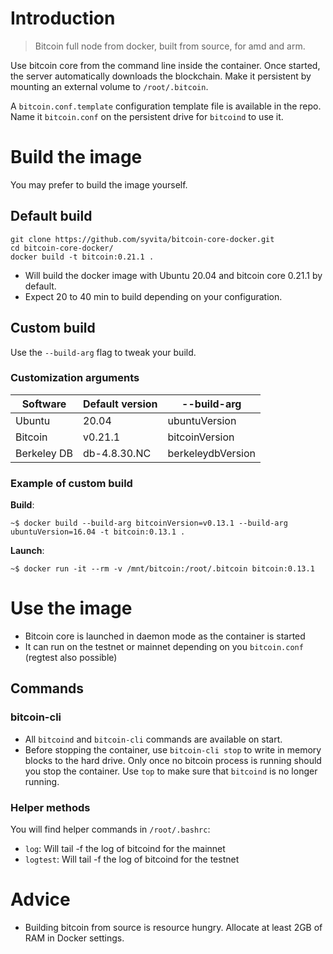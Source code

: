 # Introduction

> Bitcoin full node from docker, built from source, for amd and arm.

Use bitcoin core from the command line inside the container. Once started, the server automatically downloads the blockchain. Make it persistent by mounting an external volume to `/root/.bitcoin`.

A `bitcoin.conf.template` configuration template file is available in the repo. Name it `bitcoin.conf` on the persistent drive for `bitcoind` to use it.

# Build the image

You may prefer to build the image yourself.

## Default build

```shell
git clone https://github.com/syvita/bitcoin-core-docker.git
cd bitcoin-core-docker/
docker build -t bitcoin:0.21.1 .
```

* Will build the docker image with Ubuntu 20.04 and bitcoin core 0.21.1 by default.
* Expect 20 to 40 min to build depending on your configuration.

## Custom build

Use the `--build-arg` flag to tweak your build.

### Customization arguments

| Software    | Default version      | --build-arg       |
|-------------|----------------------|-------------------|
| Ubuntu      | 20.04                | ubuntuVersion     |
| Bitcoin     | v0.21.1              | bitcoinVersion    |
| Berkeley DB | db-4.8.30.NC         | berkeleydbVersion |

### Example of custom build

**Build**:

```shell
~$ docker build --build-arg bitcoinVersion=v0.13.1 --build-arg ubuntuVersion=16.04 -t bitcoin:0.13.1 .
```

**Launch**:

```shell
~$ docker run -it --rm -v /mnt/bitcoin:/root/.bitcoin bitcoin:0.13.1
```

# Use the image

- Bitcoin core is launched in daemon mode as the container is started
- It can run on the testnet or mainnet depending on you `bitcoin.conf` (regtest also possible)

## Commands

### bitcoin-cli

- All `bitcoind` and `bitcoin-cli` commands are available on start.
- Before stopping the container, use `bitcoin-cli stop` to write in memory blocks to the hard drive. Only once no bitcoin process is running should you stop the container. Use `top` to make sure that `bitcoind` is no longer running.

### Helper methods

You will find helper commands in `/root/.bashrc`:

- `log`: Will tail -f the log of bitcoind for the mainnet
- `logtest`: Will tail -f the log of bitcoind for the testnet

# Advice

* Building bitcoin from source is resource hungry. Allocate at least 2GB of RAM in Docker settings.
